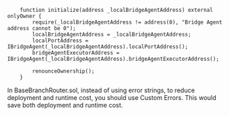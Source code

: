 ```
    function initialize(address _localBridgeAgentAddress) external onlyOwner {
        require(_localBridgeAgentAddress != address(0), "Bridge Agent address cannot be 0");
        localBridgeAgentAddress = _localBridgeAgentAddress;
        localPortAddress = IBridgeAgent(_localBridgeAgentAddress).localPortAddress();
        bridgeAgentExecutorAddress = IBridgeAgent(_localBridgeAgentAddress).bridgeAgentExecutorAddress();
        
        renounceOwnership();
    }
```

In BaseBranchRouter.sol, instead of using error strings, to reduce deployment and runtime cost, you should use Custom Errors. This would save both deployment and runtime cost.